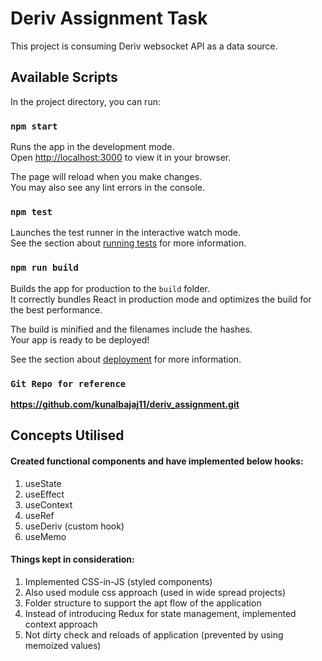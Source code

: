 # Deriv Assignment Task

This project is consuming Deriv websocket API as a data source.

## Available Scripts

In the project directory, you can run:

### `npm start`

Runs the app in the development mode.\
Open [http://localhost:3000](http://localhost:3000) to view it in your browser.

The page will reload when you make changes.\
You may also see any lint errors in the console.

### `npm test`

Launches the test runner in the interactive watch mode.\
See the section about [running tests](https://facebook.github.io/create-react-app/docs/running-tests) for more information.

### `npm run build`

Builds the app for production to the `build` folder.\
It correctly bundles React in production mode and optimizes the build for the best performance.

The build is minified and the filenames include the hashes.\
Your app is ready to be deployed!

See the section about [deployment](https://facebook.github.io/create-react-app/docs/deployment) for more information.

### `Git Repo for reference`

**https://github.com/kunalbajaj11/deriv_assignment.git**

## Concepts Utilised

#### Created functional components and have implemented below hooks:
1. useState
2. useEffect
3. useContext
4. useRef
5. useDeriv (custom hook)
6. useMemo

#### Things kept in consideration:
1. Implemented CSS-in-JS (styled components)
2. Also used module css approach (used in wide spread projects)
3. Folder structure to support the apt flow of the application
4. Instead of introducing Redux for state management, implemented context approach
5. Not dirty check and reloads of application (prevented by using memoized values)